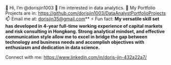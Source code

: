 👋 Hi, I’m @dorisjin1003
👀 I’m interested in data analytics.
🌱 My Portfolio Projects are in: https://github.com/dorisjin1003/DataAnalystPortfolioProjects
📫 Email me at: dorisjin35@gmail.com**
⚡ Fun fact: **My versatile skill set has developed in 4-year full-time working experience of capital markets and risk consulting in Hongkong. Strong analytical mindset, and effective communication style allow me to excel in bridge the gap between technology and business needs and accomplish objectives with enthusiasm and dedication in data science.**

Connect with me: https://www.linkedin.com/in/doris-jin-432a22a7/

